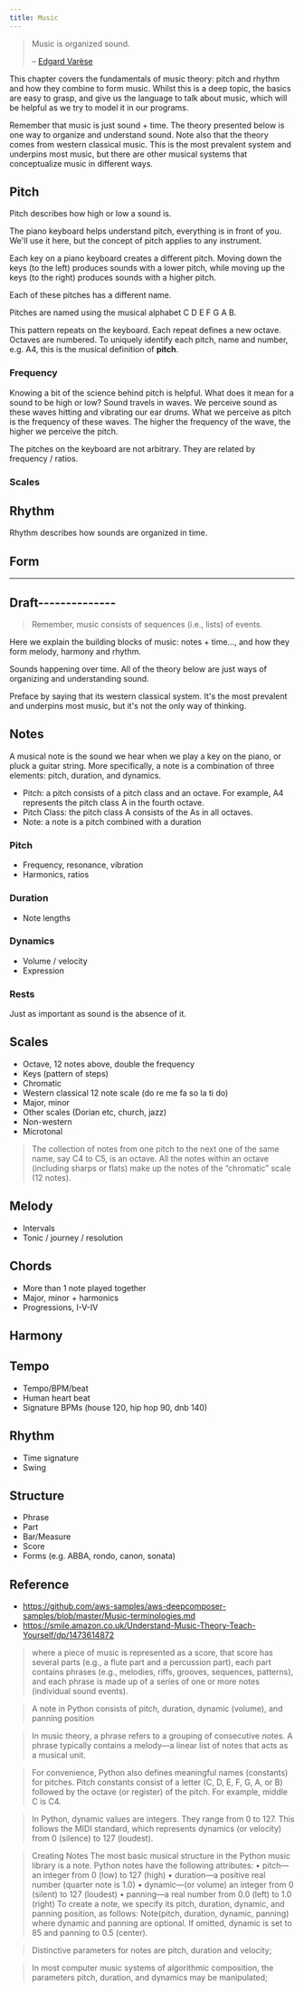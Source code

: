 ```yaml
---
title: Music
---
```


> Music is organized sound.
>
> – [Edgard Varèse](https://en.wikipedia.org/wiki/Edgard_Var%C3%A8se)

This chapter covers the fundamentals of music theory: pitch and rhythm and how
they combine to form music. Whilst this is a deep topic, the basics are easy to
grasp, and give us the language to talk about music, which will be helpful as we
try to model it in our programs.

Remember that music is just sound + time. The theory presented below is one way
to organize and understand sound. Note also that the theory comes from western
classical music. This is the most prevalent system and underpins most music, but
there are other musical systems that conceptualize music in different ways.

## Pitch

Pitch describes how high or low a sound is.

The piano keyboard helps understand pitch, everything is in front of you. We'll
use it here, but the concept of pitch applies to any instrument.

Each key on a piano keyboard creates a different pitch. Moving down the keys (to
the left) produces sounds with a lower pitch, while moving up the keys (to the
right) produces sounds with a higher pitch.

Each of these pitches has a different name.

Pitches are named using the musical alphabet C D E F G A B.

This pattern repeats on the keyboard. Each repeat defines a new octave. Octaves
are numbered. To uniquely identify each pitch, name and number, e.g. A4, this is
the musical definition of **pitch**.

### Frequency

Knowing a bit of the science behind pitch is helpful. What does it mean for a
sound to be high or low? Sound travels in waves. We perceive sound as these
waves hitting and vibrating our ear drums. What we perceive as pitch is the
frequency of these waves. The higher the frequency of the wave, the higher we
perceive the pitch.

The pitches on the keyboard are not arbitrary. They are related by frequency /
ratios.

### Scales

## Rhythm

Rhythm describes how sounds are organized in time.

## Form

---

## Draft--------------

> Remember, music consists of sequences (i.e., lists) of events.

Here we explain the building blocks of music: notes + time..., and how they form
melody, harmony and rhythm.

Sounds happening over time. All of the theory below are just ways of organizing
and understanding sound.

Preface by saying that its western classical system. It's the most prevalent and
underpins most music, but it's not the only way of thinking.

## Notes

A musical note is the sound we hear when we play a key on the piano, or pluck a
guitar string. More specifically, a note is a combination of three elements:
pitch, duration, and dynamics.

- Pitch: a pitch consists of a pitch class and an octave. For example, A4
  represents the pitch class A in the fourth octave.
- Pitch Class: the pitch class A consists of the As in all octaves.
- Note: a note is a pitch combined with a duration

### Pitch

- Frequency, resonance, vibration
- Harmonics, ratios

### Duration

- Note lengths

### Dynamics

- Volume / velocity
- Expression

### Rests

Just as important as sound is the absence of it.

## Scales

- Octave, 12 notes above, double the frequency
- Keys (pattern of steps)
- Chromatic
- Western classical 12 note scale (do re me fa so la ti do)
- Major, minor
- Other scales (Dorian etc, church, jazz)
- Non-western
- Microtonal

> The collection of notes from one pitch to the next one of the same name, say
> C4 to C5, is an octave. All the notes within an octave (including sharps or
> flats) make up the notes of the “chromatic” scale (12 notes).

## Melody

- Intervals
- Tonic / journey / resolution

## Chords

- More than 1 note played together
- Major, minor + harmonics
- Progressions, I-V-IV

## Harmony

## Tempo

- Tempo/BPM/beat
- Human heart beat
- Signature BPMs (house 120, hip hop 90, dnb 140)

## Rhythm

- Time signature
- Swing

## Structure

- Phrase
- Part
- Bar/Measure
- Score
- Forms (e.g. ABBA, rondo, canon, sonata)

## Reference

- https://github.com/aws-samples/aws-deepcomposer-samples/blob/master/Music-terminologies.md
- https://smile.amazon.co.uk/Understand-Music-Theory-Teach-Yourself/dp/1473614872

> where a piece of music is represented as a score, that score has several parts
> (e.g., a flute part and a percussion part), each part contains phrases (e.g.,
> melodies, riffs, grooves, sequences, patterns), and each phrase is made up of
> a series of one or more notes (individual sound events).

> A note in Python consists of pitch, duration, dynamic (volume), and panning
> position

> In music theory, a phrase refers to a grouping of consecutive notes. A phrase
> typically contains a melody—a linear list of notes that acts as a musical
> unit.

> For convenience, Python also defines meaningful names (constants) for pitches.
> Pitch constants consist of a letter (C, D, E, F, G, A, or B) followed by the
> octave (or register) of the pitch. For example, middle C is C4.

> In Python, dynamic values are integers. They range from 0 to 127. This follows
> the MIDI standard, which represents dynamics (or velocity) from 0 (silence) to
> 127 (loudest).

> Creating Notes The most basic musical structure in the Python music library is
> a note. Python notes have the following attributes: • pitch—an integer from 0
> (low) to 127 (high) • duration—a positive real number (quarter note is 1.0) •
> dynamic—(or volume) an integer from 0 (silent) to 127 (loudest) • panning—a
> real number from 0.0 (left) to 1.0 (right) To create a note, we specify its
> pitch, duration, dynamic, and panning position, as follows: Note(pitch,
> duration, dynamic, panning) where dynamic and panning are optional. If
> omitted, dynamic is set to 85 and panning to 0.5 (center).

> Distinctive parameters for notes are pitch, duration and velocity;

> In most computer music systems of algorithmic composition, the parameters
> pitch, duration, and dynamics may be manipulated;
